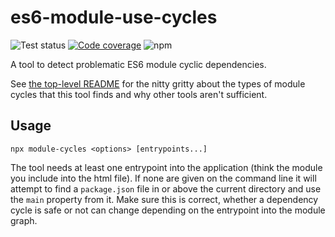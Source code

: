# es6-module-use-cycles

![Test status](https://github.com/Mossop/es6-module-use-cycles/workflows/Build%20and%20test/badge.svg)
[![Code coverage](https://codecov.io/gh/Mossop/es6-module-use-cycles/branch/master/graph/badge.svg?token=cuyYJZZq9i)](https://codecov.io/gh/Mossop/es6-module-use-cycles)
![npm](https://img.shields.io/npm/v/module-cycles)

A tool to detect problematic ES6 module cyclic dependencies.

See [the top-level README](../../README.md) for the nitty gritty about the types of module cycles that this tool finds and why other tools aren't sufficient.

## Usage

```
npx module-cycles <options> [entrypoints...]
```

The tool needs at least one entrypoint into the application (think the module you include into the html file). If none are given on the command line it will attempt to find a `package.json` file in or above the current directory and use the `main` property from it. Make sure this is correct, whether a dependency cycle is safe or not can change depending on the entrypoint into the module graph.
